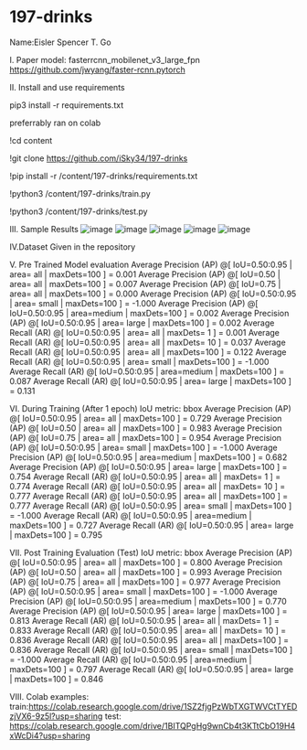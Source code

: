 # 197-drinks
Name:Eisler Spencer T. Go

I. Paper
model: fasterrcnn_mobilenet_v3_large_fpn
https://github.com/jwyang/faster-rcnn.pytorch

II. Install and use requirements

pip3 install -r requirements.txt

preferrably ran on colab

!cd content

!git clone https://github.com/iSky34/197-drinks

!pip install -r /content/197-drinks/requirements.txt

!python3 /content/197-drinks/train.py

!python3 /content/197-drinks/test.py

III. Sample Results
![image](https://user-images.githubusercontent.com/103951064/166331356-ba67bd12-8899-4a91-880a-b095a7b25b6e.png)
![image](https://user-images.githubusercontent.com/103951064/166331373-7fd8958a-5750-4c61-9b8f-10c5b2d5d399.png)
![image](https://user-images.githubusercontent.com/103951064/166331408-624048e5-3960-4097-93d9-eee0a6f05588.png)
![image](https://user-images.githubusercontent.com/103951064/166331438-b278b23a-471e-4696-b96a-b842186c6f29.png)
![image](https://user-images.githubusercontent.com/103951064/166331472-b21ab754-3f45-4501-a0aa-98c24021d9f2.png)

IV.Dataset
Given in the repository

V. Pre Trained Model evaluation
 Average Precision  (AP) @[ IoU=0.50:0.95 | area=   all | maxDets=100 ] = 0.001
 Average Precision  (AP) @[ IoU=0.50      | area=   all | maxDets=100 ] = 0.007
 Average Precision  (AP) @[ IoU=0.75      | area=   all | maxDets=100 ] = 0.000
 Average Precision  (AP) @[ IoU=0.50:0.95 | area= small | maxDets=100 ] = -1.000
 Average Precision  (AP) @[ IoU=0.50:0.95 | area=medium | maxDets=100 ] = 0.002
 Average Precision  (AP) @[ IoU=0.50:0.95 | area= large | maxDets=100 ] = 0.002
 Average Recall     (AR) @[ IoU=0.50:0.95 | area=   all | maxDets=  1 ] = 0.001
 Average Recall     (AR) @[ IoU=0.50:0.95 | area=   all | maxDets= 10 ] = 0.037
 Average Recall     (AR) @[ IoU=0.50:0.95 | area=   all | maxDets=100 ] = 0.122
 Average Recall     (AR) @[ IoU=0.50:0.95 | area= small | maxDets=100 ] = -1.000
 Average Recall     (AR) @[ IoU=0.50:0.95 | area=medium | maxDets=100 ] = 0.087
 Average Recall     (AR) @[ IoU=0.50:0.95 | area= large | maxDets=100 ] = 0.131
 
 VI. During Training (After 1 epoch)
 IoU metric: bbox
 Average Precision  (AP) @[ IoU=0.50:0.95 | area=   all | maxDets=100 ] = 0.729
 Average Precision  (AP) @[ IoU=0.50      | area=   all | maxDets=100 ] = 0.983
 Average Precision  (AP) @[ IoU=0.75      | area=   all | maxDets=100 ] = 0.954
 Average Precision  (AP) @[ IoU=0.50:0.95 | area= small | maxDets=100 ] = -1.000
 Average Precision  (AP) @[ IoU=0.50:0.95 | area=medium | maxDets=100 ] = 0.682
 Average Precision  (AP) @[ IoU=0.50:0.95 | area= large | maxDets=100 ] = 0.754
 Average Recall     (AR) @[ IoU=0.50:0.95 | area=   all | maxDets=  1 ] = 0.774
 Average Recall     (AR) @[ IoU=0.50:0.95 | area=   all | maxDets= 10 ] = 0.777
 Average Recall     (AR) @[ IoU=0.50:0.95 | area=   all | maxDets=100 ] = 0.777
 Average Recall     (AR) @[ IoU=0.50:0.95 | area= small | maxDets=100 ] = -1.000
 Average Recall     (AR) @[ IoU=0.50:0.95 | area=medium | maxDets=100 ] = 0.727
 Average Recall     (AR) @[ IoU=0.50:0.95 | area= large | maxDets=100 ] = 0.795
 
 
 VII. Post Training Evaluation (Test)
 IoU metric: bbox
 Average Precision  (AP) @[ IoU=0.50:0.95 | area=   all | maxDets=100 ] = 0.800
 Average Precision  (AP) @[ IoU=0.50      | area=   all | maxDets=100 ] = 0.993
 Average Precision  (AP) @[ IoU=0.75      | area=   all | maxDets=100 ] = 0.977
 Average Precision  (AP) @[ IoU=0.50:0.95 | area= small | maxDets=100 ] = -1.000
 Average Precision  (AP) @[ IoU=0.50:0.95 | area=medium | maxDets=100 ] = 0.770
 Average Precision  (AP) @[ IoU=0.50:0.95 | area= large | maxDets=100 ] = 0.813
 Average Recall     (AR) @[ IoU=0.50:0.95 | area=   all | maxDets=  1 ] = 0.833
 Average Recall     (AR) @[ IoU=0.50:0.95 | area=   all | maxDets= 10 ] = 0.836
 Average Recall     (AR) @[ IoU=0.50:0.95 | area=   all | maxDets=100 ] = 0.836
 Average Recall     (AR) @[ IoU=0.50:0.95 | area= small | maxDets=100 ] = -1.000
 Average Recall     (AR) @[ IoU=0.50:0.95 | area=medium | maxDets=100 ] = 0.797
 Average Recall     (AR) @[ IoU=0.50:0.95 | area= large | maxDets=100 ] = 0.846
 
VIII.
Colab examples:
train:https://colab.research.google.com/drive/1SZ2fjgPzWbTXGTWVCtTYEDzjVX6-9z5l?usp=sharing
test: https://colab.research.google.com/drive/1BITQPgHg9wnCb4t3KTtCbO19H4xWcDi4?usp=sharing
